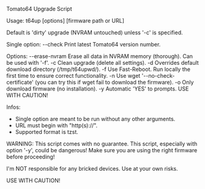 Tomato64 Upgrade Script

Usage: t64up [options] [firmware path or URL]

Default is 'dirty' upgrade (NVRAM untouched) unless '-c' is specified.

Single option:
  --check          Print latest Tomato64 version number.

Options:
  --erase-nvram    Erase all data in NVRAM memory (thorough).
                   Can be used with '-f'.
  -c               Clean upgrade (delete all settings).
  -d <path>        Overrides default download directory (/tmp/t64upwd/).
  -f               Use Fast-Reboot. Run locally the first time to 
                   ensure correct functionality.
  -n               Use wget '--no-check-certificate'
                   (you can try this if wget fail to download the firmware).
  -o               Only download firmware (no installation).
  -y               Automatic 'YES' to prompts. USE WITH CAUTION!

Infos:
 - Single option are meant to be run without any other arguments.
 - URL must begin with \"http(s)://\".
 - Supported format is tzst.

WARNING:
   This script comes with no guarantee.
   This script, especially with option '-y', could be dangerous!
   Make sure you are using the right firmware before proceeding!
   
I'm NOT responsible for any bricked devices. Use at your own risks.
   
USE WITH CAUTION!
